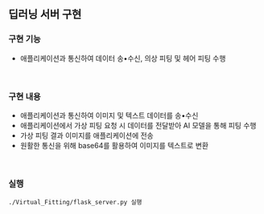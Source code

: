 ##  딥러닝 서버 구현

###  구현 기능
- 애플리케이션과 통신하여 데이터 송•수신, 의상 피팅 및 헤어 피팅 수행

<br>

###  구현 내용
-	애플리케이션과 통신하여 이미지 및 텍스트 데이터를 송•수신
-	애플리케이션에서 가상 피팅 요청 시 데이터를 전달받아 AI 모델을 통해 피팅 수행
-	가상 피팅 결과 이미지를 애플리케이션에 전송
-	원활한 통신을 위해 base64를 활용하여 이미지를 텍스트로 변환

<br>

### 실행
  
  ```
./Virtual_Fitting/flask_server.py 실행
   ```
